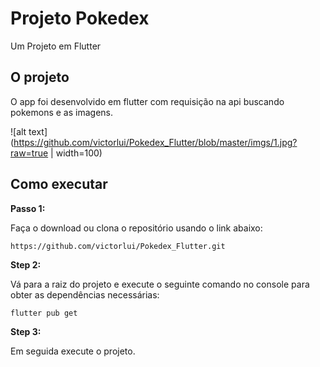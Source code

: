 # Projeto Pokedex

Um Projeto em Flutter

## O projeto

O app foi desenvolvido em flutter com requisição na api buscando pokemons e as imagens.

![alt text](https://github.com/victorlui/Pokedex_Flutter/blob/master/imgs/1.jpg?raw=true  | width=100)

## Como executar 

**Passo 1:**

Faça o download ou clona o repositório usando o link abaixo:

```
https://github.com/victorlui/Pokedex_Flutter.git
```

**Step 2:**

Vá para a raiz do projeto e execute o seguinte comando no console para obter as dependências necessárias: 

```
flutter pub get 
```

**Step 3:**

Em seguida execute o projeto.